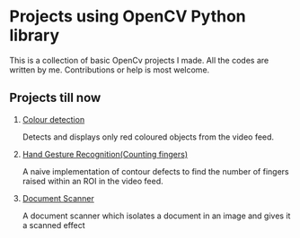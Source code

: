 # Projects using OpenCV Python library
  This is a collection of basic OpenCv projects I made. All the codes are written by me. Contributions or help is most welcome.
## Projects till now
1. [Colour detection](https://github.com/Poirot1729/Open-CV/tree/master/Color%20Detection)
   
   Detects and displays only red coloured objects from the video feed. 

2. [Hand Gesture Recognition(Counting fingers)](https://github.com/Poirot1729/Open-CV/tree/master/Hand%20Gesture%20Recognition)
   
   A naive implementation of contour defects to find the number of fingers raised within an ROI in the video feed. 

3. [Document Scanner](https://github.com/Poirot1729/Open-CV/tree/master/Document%20Scanner)
   
   A document scanner which isolates a document in an image and gives it a scanned effect
   
